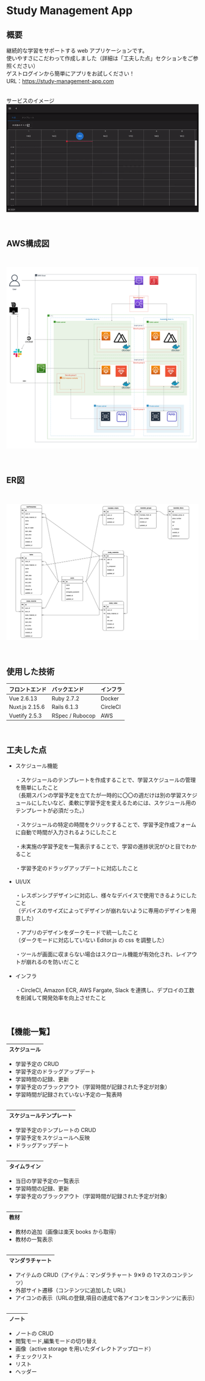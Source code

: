 # Study Management App

## 概要
継続的な学習をサポートする web アプリケーションです。<br>
使いやすさにこだわって作成しました（詳細は「工夫した点」セクションをご参照ください）<br>
ゲストログインから簡単にアプリをお試しください！<br>
URL：https://study-management-app.com<br><br>

サービスのイメージ
<br>
![DEMO](demo.gif "DEMO")
<br><br><br>

## AWS構成図
<br>

![AWS](AWS.png "AWS")
<br><br><br>


## ER図
<br>

![ER](ER.png "ER")
<br><br><br>


## 使用した技術
| フロントエンド  | バックエンド  | インフラ |
| :--- | :--- | :--- |
| Vue 2.6.13 | Ruby 2.7.2 | Docker |
| Nuxt.js 2.15.6 | Rails 6.1.3 | CircleCI |
| Vuetify 2.5.3 | RSpec / Rubocop | AWS |
<br>


## 工夫した点
* スケジュール機能<br><br>
・スケジュールのテンプレートを作成することで、学習スケジュールの管理を簡単にしたこと<br>
  （長期スパンの学習予定を立てたが一時的に〇〇の週だけは別の学習スケジュールにしたいなど、柔軟に学習予定を変えるためには、スケジュール用のテンプレートが必須だった。）<br><br>
・スケジュールの特定の時間をクリックすることで、学習予定作成フォームに自動で時間が入力されるようにしたこと<br><br>
・未実施の学習予定を一覧表示することで、学習の進捗状況がひと目でわかること<br><br>
・学習予定のドラッグアップデートに対応したこと<br><br>
* UI/UX<br><br>
・レスポンシブデザインに対応し、様々なデバイスで使用できるようにしたこと<br>
  （デバイスのサイズによってデザインが崩れないように専用のデザインを用意した）<br><br>
・アプリのデザインをダークモードで統一したこと<br>
  （ダークモードに対応していない Editor.js の css を調整した）<br><br>
・ツールが画面に収まらない場合はスクロール機能が有効化され、レイアウトが崩れるのを防いだこと<br><br>
* インフラ<br><br>
・CircleCI, Amazon ECR, AWS Fargate, Slack を連携し、デプロイの工数を削減して開発効率を向上させたこと<br><br><br>

## 【機能一覧】
| スケジュール |
| :--- |
* 学習予定の CRUD
* 学習予定のドラッグアップデート
* 学習時間の記録、更新
* 学習予定のブラックアウト（学習時間が記録された予定が対象）
* 学習時間が記録されていない予定の一覧表時
<br><br>

| スケジュールテンプレート |
| :--- |
* 学習予定のテンプレートの CRUD
* 学習予定をスケジュールへ反映
* ドラッグアップデート
<br><br>

| タイムライン |
| :--- |
* 当日の学習予定の一覧表示
* 学習時間の記録、更新
* 学習予定のブラックアウト（学習時間が記録された予定が対象）
<br><br>

| 教材 |
| :--- |
* 教材の追加（画像は楽天 books から取得）
* 教材の一覧表示
<br><br>

| マンダラチャート |
| :--- |
* アイテムの CRUD（アイテム：マンダラチャート 9✕9 の 1マスのコンテンツ）
* 外部サイト遷移（コンテンツに追加した URL）
* アイコンの表示（URLの登録,項目の達成で各アイコンをコンテンツに表示）
<br><br>

| ノート |
| :--- |
* ノートの CRUD
* 閲覧モード,編集モードの切り替え
* 画像（active storage を用いたダイレクトアップロード）
* チェックリスト
* リスト
* ヘッダー
<br><br>

